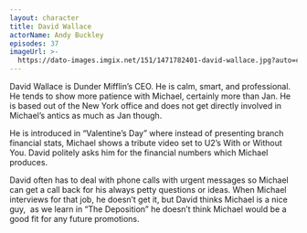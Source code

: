 ```yaml
---
layout: character
title: David Wallace
actorName: Andy Buckley
episodes: 37
imageUrl: >-
  https://dato-images.imgix.net/151/1471782401-david-wallace.jpg?auto=compress%2Cformat&ch=DPR%2CWidth&fm=jpg&w=500
---
```


David Wallace is Dunder Mifflin’s CEO. He is calm, smart, and professional. He tends to show more patience with Michael, certainly more than Jan. He is based out of the New York office and does not get directly involved in Michael’s antics as much as Jan though.

He is introduced in “Valentine’s Day” where instead of presenting branch financial stats, Michael shows a tribute video set to U2’s With or Without You. David politely asks him for the financial numbers which Michael produces.

David often has to deal with phone calls with urgent messages so Michael can get a call back for his always petty questions or ideas. When Michael interviews for that job, he doesn’t get it, but David thinks Michael is a nice guy,  as we learn in “The Deposition” he doesn’t think Michael would be a good fit for any future promotions.